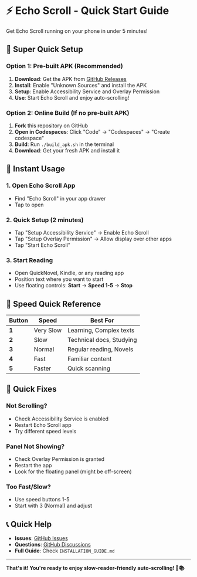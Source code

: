 # ⚡ Echo Scroll - Quick Start Guide

Get Echo Scroll running on your phone in under 5 minutes!

## 🚀 Super Quick Setup

### Option 1: Pre-built APK (Recommended)
1. **Download**: Get the APK from [GitHub Releases](https://github.com/DeathKnell837/echo-scroll/releases)
2. **Install**: Enable "Unknown Sources" and install the APK
3. **Setup**: Enable Accessibility Service and Overlay Permission
4. **Use**: Start Echo Scroll and enjoy auto-scrolling!

### Option 2: Online Build (If no pre-built APK)
1. **Fork** this repository on GitHub
2. **Open in Codespaces**: Click "Code" → "Codespaces" → "Create codespace"
3. **Build**: Run `./build_apk.sh` in the terminal
4. **Download**: Get your fresh APK and install it

## 📱 Instant Usage

### 1. Open Echo Scroll App
- Find "Echo Scroll" in your app drawer
- Tap to open

### 2. Quick Setup (2 minutes)
- Tap "Setup Accessibility Service" → Enable Echo Scroll
- Tap "Setup Overlay Permission" → Allow display over other apps
- Tap "Start Echo Scroll"

### 3. Start Reading
- Open QuickNovel, Kindle, or any reading app
- Position text where you want to start
- Use floating controls: **Start** → **Speed 1-5** → **Stop**

## 🎯 Speed Quick Reference

| Button | Speed | Best For |
|--------|-------|----------|
| **1** | Very Slow | Learning, Complex texts |
| **2** | Slow | Technical docs, Studying |
| **3** | Normal | Regular reading, Novels |
| **4** | Fast | Familiar content |
| **5** | Faster | Quick scanning |

## 🔧 Quick Fixes

### Not Scrolling?
- Check Accessibility Service is enabled
- Restart Echo Scroll app
- Try different speed levels

### Panel Not Showing?
- Check Overlay Permission is granted
- Restart the app
- Look for the floating panel (might be off-screen)

### Too Fast/Slow?
- Use speed buttons 1-5
- Start with 3 (Normal) and adjust

## 📞 Quick Help

- **Issues**: [GitHub Issues](https://github.com/DeathKnell837/echo-scroll/issues)
- **Questions**: [GitHub Discussions](https://github.com/DeathKnell837/echo-scroll/discussions)
- **Full Guide**: Check `INSTALLATION_GUIDE.md`

---

**That's it! You're ready to enjoy slow-reader-friendly auto-scrolling! 🎉📚**